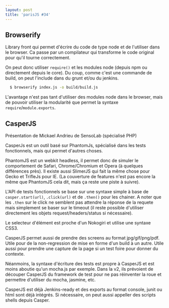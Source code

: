 ```yaml
---
layout: post
title: 'parisJS #34'
---
```

## Browserify

Library front qui permet d'écrire du code de type node et de l'utiliser dans le
browser. Ca passe par un compilateur qui transforme le code original pour qu'il
tourne correctement.

On peut donc utiliser `require()` et les modules node (depuis npm ou directement
depuis le core). Du coup, comme c'est une commande de build, on peut l'include
dans du grunt et/ou du jenkins.

```sh
  $ browserify index.js -o build/build.js
```

L'avantage n'est pas tant d'utiliser des modules node dans le browser, mais de
pouvoir utiliser la modularité que permet la syntaxe `require`/`module.exports`.

## CasperJS

Présentation de Mickael Andrieu de SensoLab (spécialisé PHP)

CasperJs est un outil basé sur PhantomJs, spécialisé dans les tests
fonctionnels, mais qui permet d'autres choses.

PhantomJS est un webkit headless, il permet donc de simuler le comportement de
Safari, Chrome/Chromium et Opera (à quelques différences près). Il existe aussi
SlimerJS qui fait la même chose pour Gecko et TrifleJs pour IE.
(La couverture de features n'est pas encore la même que PhantomJS cela dit,
mais ça reste une piste à suivre).

L'API de tests fonctionnels se base sur une syntaxe simple à base de
`casper.start(url)`, `.click(url)` et de `.then()` pour les chainer. A noter
que les `.then` sur le click ne semblent pas attendre la réponse de la requete
mais simplement se baser sur le timeout (il reste possible d'utiliser
directement les objets request/headers/status si nécessaire).

Le selecteur d'élément est proche d'un Nokogiri et utilise une syntaxe CSS3.

CasperJS permet aussi de prendre des screens au format jpg/gif/png/pdf. Utile
pour de la non-regression de mise en forme d'un build à un autre. Utile aussi
pour prendre une capture de la page si un test foire pour donner du contexte.

Néanmoins, la syntaxe d'écriture des tests est propre à CasperJS et est moins
aboutie qu'un mocha.js par exemple. Dans la v2, ils prévoient de découper
CasperJS du framework de test pour ne pas réinventer la roue et permettre
d'utiliser du mocha, jasmine, etc.

CasperJS est déjà Jenkins-ready et des exports au format console, junit ou html
sont déjà intégrés. Si nécessaire, on peut aussi appeller des scripts shells
depuis Casper.

